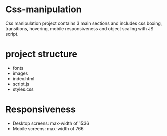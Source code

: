 # Css-manipulation
Css manipulation project contains 3 main sections and includes css boxing, transitions, hovering, mobile responsiveness  and object scaling with JS script.
# project structure
- fonts
- images
- index.html
- script.js
- styles.css
# Responsiveness
- Desktop screens: max-width of 1536
- Mobile screens: max-width of 766
